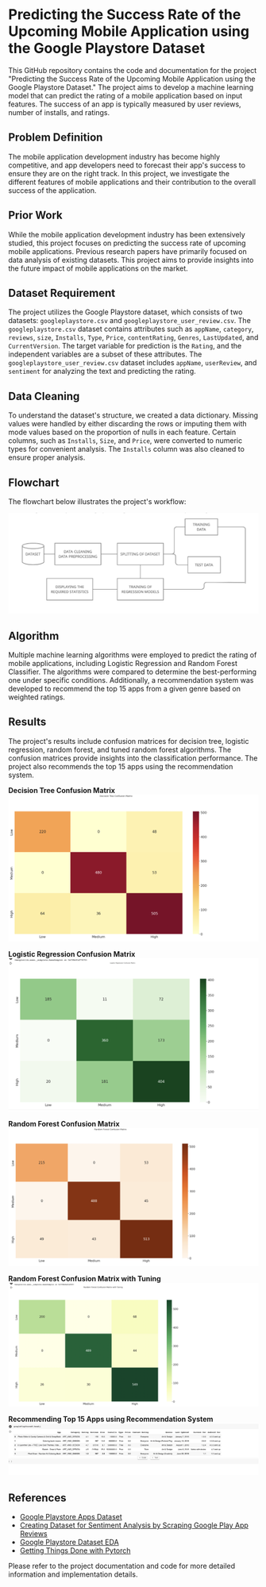 # Predicting the Success Rate of the Upcoming Mobile Application using the Google Playstore Dataset

This GitHub repository contains the code and documentation for the project "Predicting the Success Rate of the Upcoming Mobile Application using the Google Playstore Dataset." The project aims to develop a machine learning model that can predict the rating of a mobile application based on input features. The success of an app is typically measured by user reviews, number of installs, and ratings.

## Problem Definition
The mobile application development industry has become highly competitive, and app developers need to forecast their app's success to ensure they are on the right track. In this project, we investigate the different features of mobile applications and their contribution to the overall success of the application.

## Prior Work
While the mobile application development industry has been extensively studied, this project focuses on predicting the success rate of upcoming mobile applications. Previous research papers have primarily focused on data analysis of existing datasets. This project aims to provide insights into the future impact of mobile applications on the market.

## Dataset Requirement
The project utilizes the Google Playstore dataset, which consists of two datasets: `googleplaystore.csv` and `googleplaystore_user_review.csv`. The `googleplaystore.csv` dataset contains attributes such as `appName`, `category`, `reviews`, `size`, `Installs`, `Type`, `Price`, `contentRating`, `Genres`, `LastUpdated`, and `CurrentVersion`. The target variable for prediction is the `Rating`, and the independent variables are a subset of these attributes. The `googleplaystore_user_review.csv` dataset includes `appName`, `userReview`, and `sentiment` for analyzing the text and predicting the rating.

## Data Cleaning
To understand the dataset's structure, we created a data dictionary. Missing values were handled by either discarding the rows or imputing them with mode values based on the proportion of nulls in each feature. Certain columns, such as `Installs`, `Size`, and `Price`, were converted to numeric types for convenient analysis. The `Installs` column was also cleaned to ensure proper analysis.

## Flowchart
The flowchart below illustrates the project's workflow:

![Flowchart](https://github.com/Romilj012/Predicting-the-Success-Rate-of-the-Upcoming-Mobile-Application-using-the-Google-Playstore-Dataset/blob/main/Screenshot%202023-05-25%20at%204.42.02%20PM.png)

## Algorithm
Multiple machine learning algorithms were employed to predict the rating of mobile applications, including Logistic Regression and Random Forest Classifier. The algorithms were compared to determine the best-performing one under specific conditions. Additionally, a recommendation system was developed to recommend the top 15 apps from a given genre based on weighted ratings.

## Results
The project's results include confusion matrices for decision tree, logistic regression, random forest, and tuned random forest algorithms. The confusion matrices provide insights into the classification performance. The project also recommends the top 15 apps using the recommendation system.

**Decision Tree Confusion Matrix**
![Decision Tree Confusion Matrix](https://github.com/Romilj012/Predicting-the-Success-Rate-of-the-Upcoming-Mobile-Application-using-the-Google-Playstore-Dataset/blob/main/Decision%20Con%20Matrix.png)

**Logistic Regression Confusion Matrix**
![Logistic Regression Confusion Matrix](https://github.com/Romilj012/Predicting-the-Success-Rate-of-the-Upcoming-Mobile-Application-using-the-Google-Playstore-Dataset/blob/main/logistic%20reg%20confusion%20matrix.png)

**Random Forest Confusion Matrix**
![Random Forest Confusion Matrix](https://github.com/Romilj012/Predicting-the-Success-Rate-of-the-Upcoming-Mobile-Application-using-the-Google-Playstore-Dataset/blob/main/random%20forest%20confusion%20matrix%20.png)

**Random Forest Confusion Matrix with Tuning**
![Random Forest Confusion Matrix with Tuning](https://github.com/Romilj012/Predicting-the-Success-Rate-of-the-Upcoming-Mobile-Application-using-the-Google-Playstore-Dataset/blob/main/Random%20Forest%20Con%20Ma%20with%20tuning.png)

**Recommending Top 15 Apps using Recommendation System**
![Recommending Top 15 Apps using Recommendation System](https://github.com/Romilj012/Predicting-the-Success-Rate-of-the-Upcoming-Mobile-Application-using-the-Google-Playstore-Dataset/blob/main/Screenshot%202022-12-16%20at%2010.32.00%20PM.png)

## References
- [Google Playstore Apps Dataset](https://www.kaggle.com/datasets/gauthamp10/google-playstore-apps)
- [Creating Dataset for Sentiment Analysis by Scraping Google Play App Reviews](https://towardsdatascience.com/create-dataset-for-sentiment-analysis-by-scraping-google-play-app-reviews-using-python-ceaaa0e41c1)
- [Google Playstore Dataset EDA](https://github.com/vibhuti03/Google-Playstore-Dataset-EDAe)
- [Getting Things Done with Pytorch](https://github.com/curiousily/Getting-Things-Done-with-Pytorch)

Please refer to the project documentation and code for more detailed information and implementation details.
